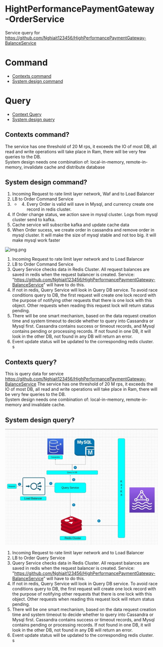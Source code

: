# HightPerformancePaymentGateway-OrderService
Service query for https://github.com/Nghiait123456/HighPerformancePaymentGateway-BalanceService


# Command
- [Contexts command](#ContextCmd)
- [System design command](#SystemDesignCmd)
# Query
- [Context Query](#ContextsQuery)
- [System design query](#SystemDesignQuery)


## Contexts command? <one name="ContextCmd"></one>
The service has one threshold of 20 M rps, it exceeds the IO of most DB, all read and write operations will take place in Ram, there will be very few queries to the DB. </br>
System design needs one combination of: local-in-memory, remote-in-memory, invalidate cache and distribute database</br>


## System design command? <one name="SystemDesignCmd"></one>
1) Incoming Request to rate limit layer network, Waf and to Load Balancer </br>
2) LB to Order Command Service </br>
3) + 4) Every Order is valid will save in Mysql, and currency create one record in redis cluster. </br>
5) If Order change status, we action save in mysql cluster. Logs from mysql cluster send to kafka. </br>
6) Cache service will subscribe kafka and update cache data </br>
7) When Order sucess, we create order in cassandra and remove order in mysql cluster. It will make the size of mysql stable and not too big. it will make mysql work faster </br>



![img.png](img_readme/system_design_cmd.png)
1) Incoming Request to rate limit layer network and to Load Balancer </br>
2) LB to Order Command Service </br>
3) Query Service checks data in Redis Cluster. All request balances are saved in redis when the request balancer is created. Service: "https://github.com/Nghiait123456/HighPerformancePaymentGateway-BalanceService" will have to do this. </br>
4) If not in redis, Query Service will look in Query DB service. To avoid race conditions query to DB, the first request will create one lock record with the purpose of notifying other requests that there is one lock with this object. Other requests when reading this request lock will return status pending. </br>
5) There will be one smart mechanism, based on the data request creation time and system timeout to decide whether to query into Cassandra or Mysql first. Cassandra contains success or timeout records, and Mysql contains pending or processing records. If not found in one DB, it will look in the other DB, not found in any DB will return an error. </br>
6) Event update status will be updated to the corresponding redis cluster. </br>s



## Contexts query? <one name="ContextsQuery"></one>
This is query data for service https://github.com/Nghiait123456/HighPerformancePaymentGateway-BalanceService
The service has one threshold of 20 M rps, it exceeds the IO of most DB, all read and write operations will take place in Ram, there will be very few queries to the DB. </br>
System design needs one combination of: local-in-memory, remote-in-memory and invalidate cache. </br>
## System design query? <one name="SystemDesignQuery"></one>

![](img_readme/system_design_query.png)

1) Incoming Request to rate limit layer network and to Load Balancer </br>
2) LB to Order Query Service </br>
3) Query Service checks data in Redis Cluster. All request balances are saved in redis when the request balancer is created. Service: "https://github.com/Nghiait123456/HighPerformancePaymentGateway-BalanceService" will have to do this. </br>
4) If not in redis, Query Service will look in Query DB service. To avoid race conditions query to DB, the first request will create one lock record with the purpose of notifying other requests that there is one lock with this object. Other requests when reading this request lock will return status pending. </br>
5) There will be one smart mechanism, based on the data request creation time and system timeout to decide whether to query into Cassandra or Mysql first. Cassandra contains success or timeout records, and Mysql contains pending or processing records. If not found in one DB, it will look in the other DB, not found in any DB will return an error. </br>
6) Event update status will be updated to the corresponding redis cluster. </br>s